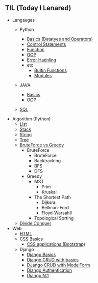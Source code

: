 ## TIL (Today I Lenared)

* Langauges
    * Python
        * [Basics (Datatyes and Operators)](./Python/Basics_Datatypes_Operators.md)
        * [Control Statements](./Python/Basics_ControlStatements.md)
        * [Function](./python/Function.md)
        * [OOP](./python/OOP.md)
        * [Error Hadnling](./Python/Error_Handling.md)
        * etc
            * [Bultin Functions](./Python/Builtin_Functions.md)
            * [Modules](./python/Modules.md)

    * JAVA
        * [Basics](./Java/Basic.md)
        * [OOP](./Java/OOP.md)
    * [SQL](./Web/SQL.md)
* Algorithm (Python)
    * [List](./Algorithm/List.md)
    * [Stack](./Algorithm/Stack.md)
    * [String](./Algorithm/String.md)
    * [Tree](./Algorithm/Tree.md)
    * [BruteForce vs Greedy](./Algorithm/BruteForce_Greedy.md)
        * BruteForce
            * BruteForce
            * Backtracking
            * BFS
            * DFS
        * Greedy
            * MST
                * Prim
                * Kruskal
            * The Shortest Path
                * Dijksra
                * Bellman-Ford
                * Floyd-Warsahll
            * Topological Sorting
    * [Divide Conquer](./Algorithm/Dvide_Conquer.md)
* Web
    * [HTML](./web/HTML.md)
    * [CSS Basics](./Web/CSS.md)
        * [CSS applications (Bootstrap)](./Web/CSS_applications.md)
    * Django
        * [Django Basics](./Web/Django.md)
        * [Django CRUD with basics](./Web/Django_CRUD_basic.md)
        * [DJango CRUD with ModelForm](./Web/Django_CRUD_ModelForm.md)
        * [Django Authentication](./web/Django_Authentification.md)
        * [Django N:1](./Web/Django_many_to_one.md)

